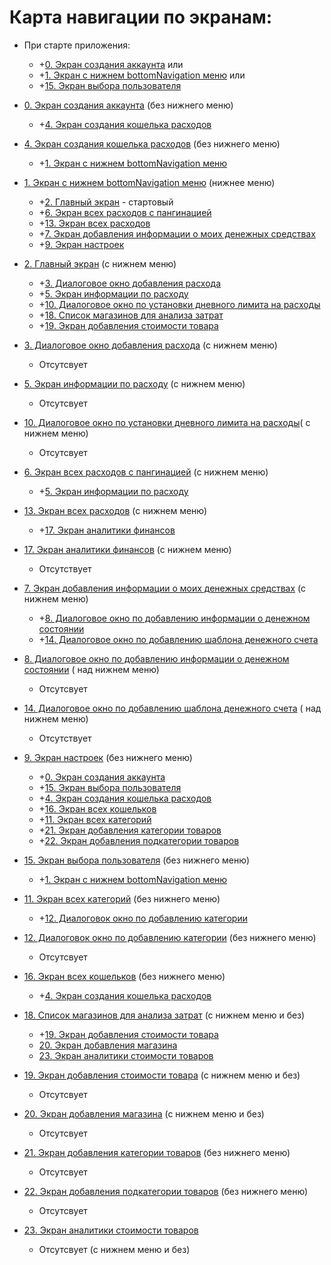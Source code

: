 # Карта навигации по экранам:

- При старте приложения:
    - +[0. Экран создания аккаунта](screens/screen_0_create_account.md) или
    - +[1. Экран с нижнем bottomNavigation меню](screens/screen_1_bottom_navigation_container.md)
      или
    - +[15. Экран выбора пользователя](screens/screen_15_select_user.md)

- [0. Экран создания аккаунта](screens/screen_0_create_account.md) (без нижнего меню)
    - +[4. Экран создания кошелька расходов](screens/screen_4_create_wallet.md)

- [4. Экран создания кошелька расходов](screens/screen_4_create_wallet.md) (без нижнего меню)
    - +[1. Экран с нижнем bottomNavigation меню](screens/screen_1_bottom_navigation_container.md)

- [1. Экран с нижнем bottomNavigation меню](screens/screen_1_bottom_navigation_container.md) (нижнее
  меню)
    - +[2. Главный экран](screens/screen_2_main.md) - стартовый
    - +[6. Экран всех расходов с пангинацией](screens/screen_6_all_spendings_list.md)
    - +[13. Экран всех расходов](screens/screen_13_all_spendings.md)
    - +[7. Экран добавления информации о моих денежных средствах](screens/screen_7_add_my_money.md)
    - +[9. Экран настроек](screens/screen_9_settings.md)

- [2. Главный экран](screens/screen_2_main.md) (с нижнем меню)
    - +[3. Диалоговое окно добавления расхода](screens/screen_3_add_spending.md)
    - +[5. Экран информации по расходу](screens/screen_5_spending_info.md)
    - +[10. Диалоговое окно по установки дневного лимита на расходы](screens/screen_10_add_spending_limit.md)
    - +[18. Список магазинов для анализа затрат](screens/screen_18_list_cost_analytics_shops.md)
    - +[19. Экран добавления стоимости товара](screens/screen_19_add_cost_product.md)

- [3. Диалоговое окно добавления расхода](screens/screen_3_add_spending.md) (с нижнем меню)
    - Отсутсвует

- [5. Экран информации по расходу](screens/screen_5_spending_info.md) (с нижнем меню)
    - Отсутсвует

- [10. Диалоговое окно по установки дневного лимита на расходы](screens/screen_10_add_spending_limit.md)(
  с нижнем меню)
    - Отсутсвует

- [6. Экран всех расходов с пангинацией](screens/screen_6_all_spendings_list.md) (с нижнем меню)
    - +[5. Экран информации по расходу](screens/screen_5_spending_info.md)

- [13. Экран всех расходов](screens/screen_13_all_spendings.md) (с нижнем меню)
    - +[17. Экран аналитики финансов](screens/screen_17_financial_analytics.md)

- [17. Экран аналитики финансов](screens/screen_17_financial_analytics.md) (с нижнем меню)
    - Отсутствует

- [7. Экран добавления информации о моих денежных средствах](screens/screen_7_add_my_money.md) (с
  нижнем меню)
    - +[8. Диалоговое окно по добавлению информации о денежном состоянии](screens/screen_8_add_my_money_dialog.md)
    - +[14. Диалоговое окно по добавлению шаблона денежного счета](screens/screen_14_add_money_account_template.md)

- [8. Диалоговое окно по добавлению информации о денежном состоянии](screens/screen_8_add_my_money_dialog.md) (
  над нижнем меню)
    - Отсутсвует

- [14. Диалоговое окно по добавлению шаблона денежного счета](screens/screen_14_add_money_account_template.md) (
  над нижнем меню)
    - Отсутствует

- [9. Экран настроек](screens/screen_9_settings.md) (без нижнего меню)
    - +[0. Экран создания аккаунта](screens/screen_0_create_account.md)
    - +[15. Экран выбора пользователя](screens/screen_15_select_user.md)
    - +[4. Экран создания кошелька расходов](screens/screen_4_create_wallet.md)
    - +[16. Экран всех кошельков](screens/screen_16_all_wallets.md)
    - +[11. Экран всех категорий](screens/screen_11_all_categories.md)
    - +[21. Экран добавления категории товаров](screens/screen_21_add_product_category.md)
    - +[22. Экран добавления подкатегории товаров](screens/screen_22_add_product_subcategory.md)

- [15. Экран выбора пользователя](screens/screen_15_select_user.md) (без нижнего меню)
    - +[1. Экран с нижнем bottomNavigation меню](screens/screen_1_bottom_navigation_container.md)

- [11. Экран всех категорий](screens/screen_11_all_categories.md) (без нижнего меню)
    - +[12. Диалоговок окно по добавлению категории](screens/screen_12_add_category_dialogue.md)

- [12. Диалоговок окно по добавлению категории](screens/screen_12_add_category_dialogue.md) (без
  нижнего меню)
    - Отсутсвует

- [16. Экран всех кошельков](screens/screen_16_all_wallets.md) (без
  нижнего меню)
    - +[4. Экран создания кошелька расходов](screens/screen_4_create_wallet.md)

- [18. Список магазинов для анализа затрат](screens/screen_18_list_cost_analytics_shops.md) (с
  нижнем меню и без)
    - +[19. Экран добавления стоимости товара](screens/screen_19_add_cost_product.md)
    - [20. Экран добавления магазина](screens/screen_20_add_shop.md)
    - [23. Экран аналитики стоимости товаров](screens/screen_23_analytics_product_costs.md)

- [19. Экран добавления стоимости товара](screens/screen_19_add_cost_product.md) (с нижнем меню и
  без)
    - Отсутсвует

- [20. Экран добавления магазина](screens/screen_20_add_shop.md) (с нижнем меню и
  без)
    - Отсутсвует

- [21. Экран добавления категории товаров](screens/screen_21_add_product_category.md) (без нижнего
  меню)
    - Отсутсвует

- [22. Экран добавления подкатегории товаров](screens/screen_22_add_product_subcategory.md) (без
  нижнего меню)
    - Отсутсвует

- [23. Экран аналитики стоимости товаров](screens/screen_23_analytics_product_costs.md)
    - Отсутсвует (с нижнем меню и без)